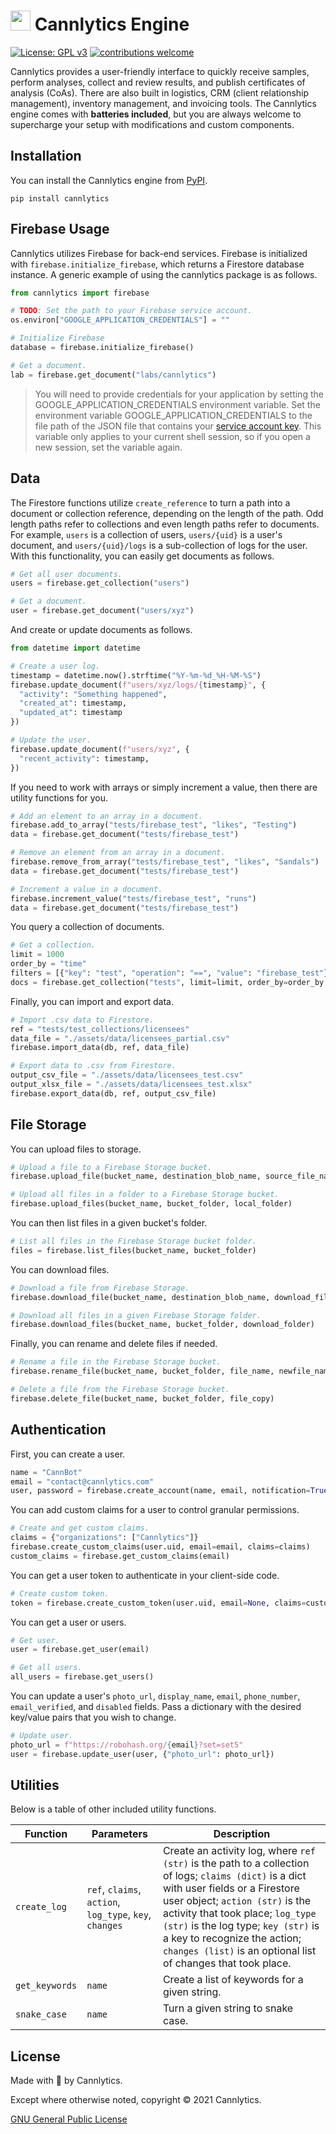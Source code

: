 # <img height="32" alt="" src="https://cannlytics.com/static/cannlytics_website/images/logos/cannlytics_calyx_detailed.svg"> Cannlytics Engine

[![License: GPL v3](https://img.shields.io/badge/License-GPLv3-blue.svg)](https://www.gnu.org/licenses/gpl-3.0)
[![contributions welcome](https://img.shields.io/badge/contributions-welcome-brightgreen.svg)](https://github.com/VickiLanger/Queer-of-the-day-bot/fork)

Cannlytics provides a user-friendly interface to quickly receive samples, perform analyses, collect and review results, and publish certificates of analysis (CoAs). There are also built in logistics, CRM (client relationship management), inventory management, and invoicing tools. The Cannlytics engine comes with **batteries included**, but you are always welcome to supercharge your setup with modifications and custom components.

## Installation

You can install the Cannlytics engine from [PyPI](https://pypi.org/project/cannlytics/).

```shell
pip install cannlytics
```

## Firebase Usage

Cannlytics utilizes Firebase for back-end services. Firebase is initialized with `firebase.initialize_firebase`, which returns a Firestore database instance. A generic example of using the cannlytics package is as follows.

```py
from cannlytics import firebase

# TODO: Set the path to your Firebase service account.
os.environ["GOOGLE_APPLICATION_CREDENTIALS"] = ""

# Initialize Firebase
database = firebase.initialize_firebase()

# Get a document.
lab = firebase.get_document("labs/cannlytics")
```

> You will need to provide credentials for your application by setting the GOOGLE_APPLICATION_CREDENTIALS environment variable.
Set the environment variable GOOGLE_APPLICATION_CREDENTIALS to the file path of the JSON file that contains your [service account key](https://firebase.google.com/docs/admin/setup#initialize-sdk). This variable only applies to your current shell session, so if you open a new session, set the variable again.

## Data

The Firestore functions utilize `create_reference` to turn a path into a document or collection reference, depending on the length of the path. Odd length paths refer to collections and even length paths refer to documents. For example, `users` is a collection of users, `users/{uid}` is a user's document, and `users/{uid}/logs` is a sub-collection of logs for the user. With this functionality, you can easily get documents as follows.

```py
# Get all user documents.
users = firebase.get_collection("users")

# Get a document.
user = firebase.get_document("users/xyz")
```

And create or update documents as follows.

```py
from datetime import datetime

# Create a user log.
timestamp = datetime.now().strftime("%Y-%m-%d_%H-%M-%S")
firebase.update_document(f"users/xyz/logs/{timestamp}", {
  "activity": "Something happened",
  "created_at": timestamp,
  "updated_at": timestamp
})

# Update the user.
firebase.update_document(f"users/xyz", {
  "recent_activity": timestamp,
})
```

If you need to work with arrays or simply increment a value, then there are utility functions for you.

```py
# Add an element to an array in a document.
firebase.add_to_array("tests/firebase_test", "likes", "Testing")
data = firebase.get_document("tests/firebase_test")

# Remove an element from an array in a document.
firebase.remove_from_array("tests/firebase_test", "likes", "Sandals")
data = firebase.get_document("tests/firebase_test")

# Increment a value in a document.
firebase.increment_value("tests/firebase_test", "runs")
data = firebase.get_document("tests/firebase_test")
```

You query a collection of documents.

```py
# Get a collection.
limit = 1000
order_by = "time"
filters = [{"key": "test", "operation": "==", "value": "firebase_test"}]
docs = firebase.get_collection("tests", limit=limit, order_by=order_by, filters=filters)
```

Finally, you can import and export data.

```py
# Import .csv data to Firestore.
ref = "tests/test_collections/licensees"
data_file = "./assets/data/licensees_partial.csv"
firebase.import_data(db, ref, data_file)

# Export data to .csv from Firestore.
output_csv_file = "./assets/data/licensees_test.csv"
output_xlsx_file = "./assets/data/licensees_test.xlsx"
firebase.export_data(db, ref, output_csv_file)
```

## File Storage

You can upload files to storage.

```py
# Upload a file to a Firebase Storage bucket.
firebase.upload_file(bucket_name, destination_blob_name, source_file_name)

# Upload all files in a folder to a Firebase Storage bucket.
firebase.upload_files(bucket_name, bucket_folder, local_folder)
```

You can then list files in a given bucket's folder.

```py
# List all files in the Firebase Storage bucket folder.
files = firebase.list_files(bucket_name, bucket_folder)
```

You can download files.

```py
# Download a file from Firebase Storage.
firebase.download_file(bucket_name, destination_blob_name, download_file_name)

# Download all files in a given Firebase Storage folder.
firebase.download_files(bucket_name, bucket_folder, download_folder)
```

Finally, you can rename and delete files if needed.

```py
# Rename a file in the Firebase Storage bucket.
firebase.rename_file(bucket_name, bucket_folder, file_name, newfile_name)

# Delete a file from the Firebase Storage bucket.
firebase.delete_file(bucket_name, bucket_folder, file_copy)
```

## Authentication

First, you can create a user.

```py
name = "CannBot"
email = "contact@cannlytics.com"
user, password = firebase.create_account(name, email, notification=True)
```

You can add custom claims for a user to control granular permissions.

```py
# Create and get custom claims.
claims = {"organizations": ["Cannlytics"]}
firebase.create_custom_claims(user.uid, email=email, claims=claims)
custom_claims = firebase.get_custom_claims(email)
```

You can get a user token to authenticate in your client-side code.

```py
# Create custom token.
token = firebase.create_custom_token(user.uid, email=None, claims=custom_claims)
```

You can get a user or users.

```py
# Get user.
user = firebase.get_user(email)

# Get all users.
all_users = firebase.get_users()
```

You can update a user's `photo_url`, `display_name`, `email`, `phone_number`, `email_verified`, and `disabled` fields. Pass a dictionary with the desired key/value pairs that you wish to change.

```py
# Update user.
photo_url = f"https://robohash.org/{email}?set=set5"
user = firebase.update_user(user, {"photo_url": photo_url})
```

## Utilities

Below is a table of other included utility functions.

|  Function  |  Parameters  |  Description  |
|------------|--------------|---------------|
| `create_log`| `ref`, `claims`, `action`, `log_type`, `key`, `changes` | Create an activity log, where `ref (str)` is the path to a collection of logs; `claims (dict)` is a dict with user fields or a Firestore user object; `action (str)` is the activity that took place; `log_type (str)` is the log type; `key (str)` is a key to recognize the action; `changes (list)` is an optional list of changes that took place. |
| `get_keywords`| `name` | Create a list of keywords for a given string. |
| `snake_case`| `name` | Turn a given string to snake case. |

## License <a name="license"></a>

Made with 💖 by Cannlytics.

Except where otherwise noted, copyright © 2021 Cannlytics.

[GNU General Public License](http://www.gnu.org/licenses/gpl-3.0.html)
